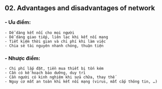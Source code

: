 ## 02. Advantages and disadvantages of network

### - Ưu điểm:
	- Dễ dàng kết nối cho mọi người
	- Dễ dàng giao tiếp, liên lạc khi kết nối mạng
	- Tiết kiệm thời gian và chi phí khi làm việc
	- Chia sẻ tài nguyên nhanh chóng, thuận tiện

### - Nhược điểm:
	- Chi phí lắp đặt, tiền mua thiết bị tốn kém
	- Cần có kế hoạch bảo dưỡng, duy trì
	- Cần người có kinh nghiệm khi sửa chữa, thay thế
	- Nguy cơ mất an toàn khi kết nối mạng (virus, mất cắp thông tin, …)
